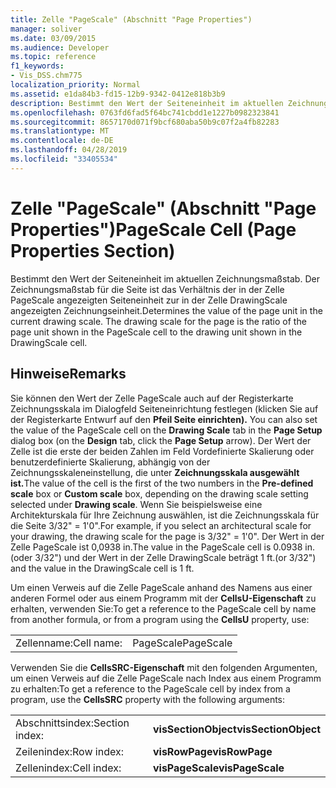 ```yaml
---
title: Zelle "PageScale" (Abschnitt "Page Properties")
manager: soliver
ms.date: 03/09/2015
ms.audience: Developer
ms.topic: reference
f1_keywords:
- Vis_DSS.chm775
localization_priority: Normal
ms.assetid: e1da84b3-fd15-12b9-9342-0412e818b3b9
description: Bestimmt den Wert der Seiteneinheit im aktuellen Zeichnungsmaßstab. Der Zeichnungsmaßstab für die Seite ist das Verhältnis der in der Zelle PageScale angezeigten Seiteneinheit zur in der Zelle DrawingScale angezeigten Zeichnungseinheit.
ms.openlocfilehash: 0763fd6fad5f64bc741cbdd1e1227b0982323841
ms.sourcegitcommit: 8657170d071f9bcf680aba50b9c07f2a4fb82283
ms.translationtype: MT
ms.contentlocale: de-DE
ms.lasthandoff: 04/28/2019
ms.locfileid: "33405534"
---
```

# <a name="pagescale-cell-page-properties-section"></a><span data-ttu-id="907a2-104">Zelle "PageScale" (Abschnitt "Page Properties")</span><span class="sxs-lookup"><span data-stu-id="907a2-104">PageScale Cell (Page Properties Section)</span></span>

<span data-ttu-id="907a2-p102">Bestimmt den Wert der Seiteneinheit im aktuellen Zeichnungsmaßstab. Der Zeichnungsmaßstab für die Seite ist das Verhältnis der in der Zelle PageScale angezeigten Seiteneinheit zur in der Zelle DrawingScale angezeigten Zeichnungseinheit.</span><span class="sxs-lookup"><span data-stu-id="907a2-p102">Determines the value of the page unit in the current drawing scale. The drawing scale for the page is the ratio of the page unit shown in the PageScale cell to the drawing unit shown in the DrawingScale cell.</span></span>
  
## <a name="remarks"></a><span data-ttu-id="907a2-107">Hinweise</span><span class="sxs-lookup"><span data-stu-id="907a2-107">Remarks</span></span>

<span data-ttu-id="907a2-108">Sie können den Wert der Zelle PageScale auch auf  der Registerkarte Zeichnungsskala im Dialogfeld Seiteneinrichtung festlegen (klicken Sie auf der Registerkarte Entwurf auf den **Pfeil Seite einrichten).**  </span><span class="sxs-lookup"><span data-stu-id="907a2-108">You can also set the value of the PageScale cell on the **Drawing Scale** tab in the **Page Setup** dialog box (on the **Design** tab, click the **Page Setup** arrow).</span></span> <span data-ttu-id="907a2-109">Der Wert der Zelle ist die erste  der beiden Zahlen  im Feld Vordefinierte Skalierung oder benutzerdefinierte Skalierung, abhängig von der Zeichnungsskaleneinstellung, die unter **Zeichnungsskala ausgewählt ist.**</span><span class="sxs-lookup"><span data-stu-id="907a2-109">The value of the cell is the first of the two numbers in the **Pre-defined scale** box or **Custom scale** box, depending on the drawing scale setting selected under **Drawing scale**.</span></span> <span data-ttu-id="907a2-110">Wenn Sie beispielsweise eine Architekturskala für Ihre Zeichnung auswählen, ist die Zeichnungsskala für die Seite 3/32" = 1'0".</span><span class="sxs-lookup"><span data-stu-id="907a2-110">For example, if you select an architectural scale for your drawing, the drawing scale for the page is 3/32" = 1'0".</span></span> <span data-ttu-id="907a2-111">Der Wert in der Zelle PageScale ist 0,0938 in.</span><span class="sxs-lookup"><span data-stu-id="907a2-111">The value in the PageScale cell is 0.0938 in.</span></span> <span data-ttu-id="907a2-112">(oder 3/32") und der Wert in der Zelle DrawingScale beträgt 1 ft.</span><span class="sxs-lookup"><span data-stu-id="907a2-112">(or 3/32") and the value in the DrawingScale cell is 1 ft.</span></span>
  
<span data-ttu-id="907a2-113">Um einen Verweis auf die Zelle PageScale anhand des Namens aus einer anderen Formel oder aus einem Programm mit der **CellsU-Eigenschaft** zu erhalten, verwenden Sie:</span><span class="sxs-lookup"><span data-stu-id="907a2-113">To get a reference to the PageScale cell by name from another formula, or from a program using the **CellsU** property, use:</span></span> 
  
|||
|:-----|:-----|
|<span data-ttu-id="907a2-114">Zellenname:</span><span class="sxs-lookup"><span data-stu-id="907a2-114">Cell name:</span></span>  <br/> |<span data-ttu-id="907a2-115">PageScale</span><span class="sxs-lookup"><span data-stu-id="907a2-115">PageScale</span></span>  <br/> |
   
<span data-ttu-id="907a2-116">Verwenden Sie die **CellsSRC-Eigenschaft** mit den folgenden Argumenten, um einen Verweis auf die Zelle PageScale nach Index aus einem Programm zu erhalten:</span><span class="sxs-lookup"><span data-stu-id="907a2-116">To get a reference to the PageScale cell by index from a program, use the **CellsSRC** property with the following arguments:</span></span> 
  
|||
|:-----|:-----|
|<span data-ttu-id="907a2-117">Abschnittsindex:</span><span class="sxs-lookup"><span data-stu-id="907a2-117">Section index:</span></span>  <br/> |<span data-ttu-id="907a2-118">**visSectionObject**</span><span class="sxs-lookup"><span data-stu-id="907a2-118">**visSectionObject**</span></span> <br/> |
|<span data-ttu-id="907a2-119">Zeilenindex:</span><span class="sxs-lookup"><span data-stu-id="907a2-119">Row index:</span></span>  <br/> |<span data-ttu-id="907a2-120">**visRowPage**</span><span class="sxs-lookup"><span data-stu-id="907a2-120">**visRowPage**</span></span> <br/> |
|<span data-ttu-id="907a2-121">Zellenindex:</span><span class="sxs-lookup"><span data-stu-id="907a2-121">Cell index:</span></span>  <br/> |<span data-ttu-id="907a2-122">**visPageScale**</span><span class="sxs-lookup"><span data-stu-id="907a2-122">**visPageScale**</span></span> <br/> |
   

